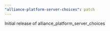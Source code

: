 ```yaml
---
"alliance-platform-server-choices": patch
---
```


Initial release of alliance_platform_server_choices
